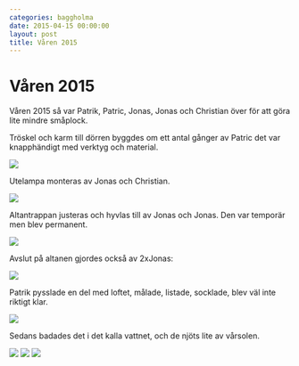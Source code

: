 ```yaml
---
categories: baggholma
date: 2015-04-15 00:00:00
layout: post
title: Våren 2015
---
```


# Våren 2015


Våren 2015 så var Patrik, Patric, Jonas, Jonas och Christian över för att göra lite mindre småplock. 

Tröskel och karm till dörren byggdes om ett antal gånger av Patric det var knapphändigt med verktyg och material.

![](/assets/128488783076_0.jpg)

Utelampa monteras av Jonas och Christian.

![](/assets/128488783076_1.jpg)

Altantrappan justeras och hyvlas till av Jonas och Jonas. Den var temporär men blev permanent.

![](/assets/128488783076_2.jpg)

Avslut på altanen gjordes också av 2xJonas:

![](/assets/128488783076_3.jpg)

Patrik pysslade en del med loftet, målade, listade, socklade, blev väl inte riktigt klar. 

![](/assets/128488783076_4.jpg)

Sedans badades det i det kalla vattnet, och de njöts lite av vårsolen.

![](/assets/128488783076_5.jpg)
![](/assets/128488783076_6.jpg)
![](/assets/128488783076_7.jpg)